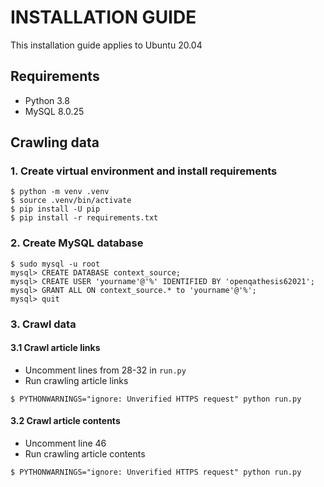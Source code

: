 # INSTALLATION GUIDE
This installation guide applies to Ubuntu 20.04
## Requirements
- Python 3.8
- MySQL 8.0.25

## Crawling data
### 1. Create virtual environment and install requirements
```shell
$ python -m venv .venv
$ source .venv/bin/activate
$ pip install -U pip
$ pip install -r requirements.txt
```

### 2. Create MySQL database
```shell
$ sudo mysql -u root
mysql> CREATE DATABASE context_source;
mysql> CREATE USER 'yourname'@'%' IDENTIFIED BY 'openqathesis62021';
mysql> GRANT ALL ON context_source.* to 'yourname'@'%';
mysql> quit
```

### 3. Crawl data
#### 3.1 Crawl article links
- Uncomment lines from 28-32 in `run.py`
- Run crawling article links

```shell
$ PYTHONWARNINGS="ignore: Unverified HTTPS request" python run.py
```

#### 3.2 Crawl article contents
- Uncomment line 46
- Run crawling article contents

```shell
$ PYTHONWARNINGS="ignore: Unverified HTTPS request" python run.py
```